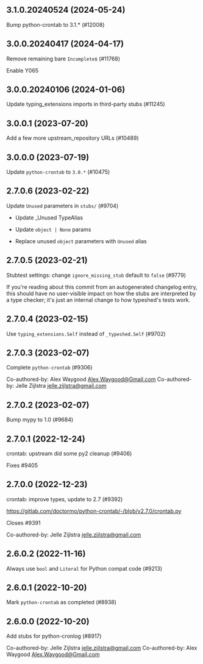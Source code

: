 ## 3.1.0.20240524 (2024-05-24)

Bump python-crontab to 3.1.* (#12008)

## 3.0.0.20240417 (2024-04-17)

Remove remaining bare `Incomplete`s (#11768)

Enable Y065

## 3.0.0.20240106 (2024-01-06)

Update typing_extensions imports in third-party stubs (#11245)

## 3.0.0.1 (2023-07-20)

Add a few more upstream_repository URLs (#10489)

## 3.0.0.0 (2023-07-19)

Update `python-crontab` to `3.0.*` (#10475)

## 2.7.0.6 (2023-02-22)

Update `Unused` parameters in `stubs/` (#9704)

* Update _Unused TypeAlias

* Update `object | None` params

* Replace unused `object` parameters with `Unused` alias

## 2.7.0.5 (2023-02-21)

Stubtest settings: change `ignore_missing_stub` default to `false` (#9779)

If you're reading about this commit from an autogenerated changelog entry, this should have no user-visible impact on how the stubs are interpreted by a type checker; it's just an internal change to how typeshed's tests work.

## 2.7.0.4 (2023-02-15)

Use `typing_extensions.Self` instead of `_typeshed.Self` (#9702)

## 2.7.0.3 (2023-02-07)

Complete `python-crontab` (#9306)

Co-authored-by: Alex Waygood <Alex.Waygood@Gmail.com>
Co-authored-by: Jelle Zijlstra <jelle.zijlstra@gmail.com>

## 2.7.0.2 (2023-02-07)

Bump mypy to 1.0 (#9684)

## 2.7.0.1 (2022-12-24)

crontab: upstream did some py2 cleanup (#9406)

Fixes #9405

## 2.7.0.0 (2022-12-23)

crontab: improve types, update to 2.7 (#9392)

https://gitlab.com/doctormo/python-crontab/-/blob/v2.7.0/crontab.py

Closes #9391

Co-authored-by: Jelle Zijlstra <jelle.zijlstra@gmail.com>

## 2.6.0.2 (2022-11-16)

Always use `bool` and `Literal` for Python compat code (#9213)

## 2.6.0.1 (2022-10-20)

Mark `python-crontab` as completed (#8938)

## 2.6.0.0 (2022-10-20)

Add stubs for python-cronlog (#8917)

Co-authored-by: Jelle Zijlstra <jelle.zijlstra@gmail.com>
Co-authored-by: Alex Waygood <Alex.Waygood@Gmail.com>

